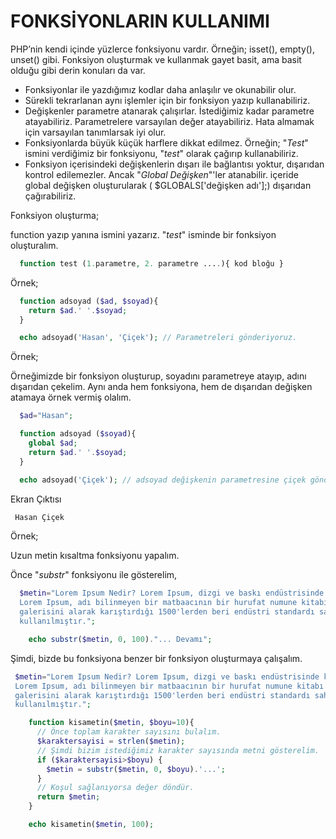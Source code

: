# FONKSİYONLARIN KULLANIMI

PHP’nin kendi içinde yüzlerce fonksiyonu vardır. Örneğin; isset(), empty(), unset() gibi. Fonksiyon oluşturmak ve kullanmak gayet basit, ama basit olduğu gibi derin konuları da var.

- Fonksiyonlar ile yazdığımız kodlar daha anlaşılır ve okunabilir olur.
- Sürekli tekrarlanan aynı işlemler için bir fonksiyon yazıp kullanabiliriz.
- Değişkenler parametre atanarak çalışırlar. İstediğimiz kadar parametre atayabiliriz. Parametrelere varsayılan değer atayabiliriz. Hata almamak için varsayılan tanımlarsak iyi olur.
- Fonksiyonlarda büyük küçük harflere dikkat edilmez. Örneğin; "*Test*" ismini verdiğimiz bir fonksiyonu, "*test*" olarak çağırıp kullanabiliriz.
- Fonksiyon içerisindeki değişkenlerin dışarı ile bağlantısı yoktur, dışarıdan kontrol edilemezler. Ancak "*Global Değişken*"'ler atanabilir. içeride global değişken oluşturularak (  $GLOBALS['değişken adı'];) dışarıdan çağırabiliriz.

Fonksiyon oluşturma;

function yazıp yanına ismini yazarız. "*test*" isminde bir fonksiyon oluşturalım.

```php
  function test (1.parametre, 2. parametre ....){ kod bloğu }
```

Örnek;

```php
  function adsoyad ($ad, $soyad){
    return $ad.' '.$soyad;
  }

  echo adsoyad('Hasan', 'Çiçek'); // Parametreleri gönderiyoruz.
```

Örnek;

Örneğimizde bir fonksiyon oluşturup, soyadını parametreye atayıp, adını dışarıdan çekelim. Aynı anda hem fonksiyona, hem de dışarıdan değişken atamaya örnek vermiş olalım.

```php
  $ad="Hasan";

  function adsoyad ($soyad){
    global $ad;
    return $ad.' '.$soyad;
  }

  echo adsoyad('Çiçek'); // adsoyad değişkenin parametresine çiçek gönderiyoruz.
```

Ekran Çıktısı

```php
 Hasan Çiçek
```

Örnek;

Uzun metin kısaltma fonksiyonu yapalım.

Önce "*substr*" fonksiyonu ile gösterelim,

```php
  $metin="Lorem Ipsum Nedir? Lorem Ipsum, dizgi ve baskı endüstrisinde kullanılan mıgır metinlerdir.
  Lorem Ipsum, adı bilinmeyen bir matbaacının bir hurufat numune kitabı oluşturmak üzere bir yazı
  galerisini alarak karıştırdığı 1500'lerden beri endüstri standardı sahte metinler olarak
  kullanılmıştır.";

    echo substr($metin, 0, 100)."... Devamı";
```

Şimdi, bizde bu fonksiyona benzer bir fonksiyon oluşturmaya çalışalım.

 ```php
  $metin="Lorem Ipsum Nedir? Lorem Ipsum, dizgi ve baskı endüstrisinde kullanılan mıgır metinlerdir.
  Lorem Ipsum, adı bilinmeyen bir matbaacının bir hurufat numune kitabı oluşturmak üzere bir yazı
  galerisini alarak karıştırdığı 1500'lerden beri endüstri standardı sahte metinler olarak
  kullanılmıştır.";

     function kisametin($metin, $boyu=10){
       // Önce toplam karakter sayısını bulalım.
       $karaktersayisi = strlen($metin);
       // Şimdi bizim istediğimiz karakter sayısında metni gösterelim.
       if ($karaktersayisi>$boyu) {
         $metin = substr($metin, 0, $boyu).'...';
       }
       // Koşul sağlanıyorsa değer döndür.
       return $metin;
     }

     echo kisametin($metin, 100);
 ```
